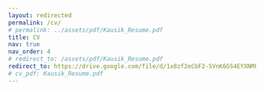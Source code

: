 ```yaml
---
layout: redirected
permalink: /cv/
# permalink: ../assets/pdf/Kausik_Resume.pdf
title: CV
nav: true
nav_order: 4
# redirect_to: /assets/pdf/Kausik_Resume.pdf
redirect_to: https://drive.google.com/file/d/1x8zf2eCbF2-SVnK6GS4EYXNMFrNCNjWp/view?usp=share_link
# cv_pdf: Kausik_Resume.pdf
---
```



